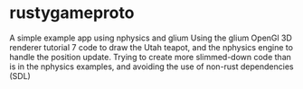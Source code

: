 # rustygameproto

A simple example app using nphysics and glium
Using the glium OpenGl 3D renderer tutorial 7 code to draw the Utah teapot, and the nphysics engine to handle the position update.
Trying to create more slimmed-down code than is in the nphysics examples, and avoiding the use of non-rust dependencies (SDL)